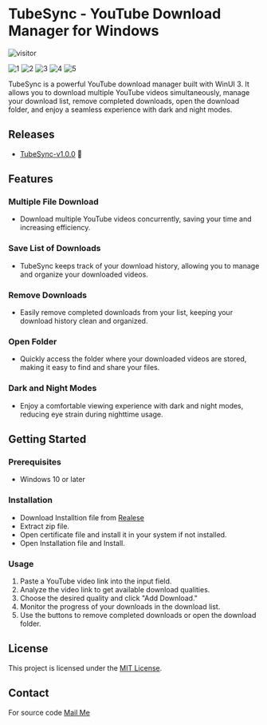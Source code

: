 # TubeSync - YouTube Download Manager for Windows
<p align="left"><img src="https://visitor-badge.laobi.icu/badge?page_id=manusoft.TubeSync-Windows" alt="visitor" style="max-width: 100%;"></p>

![1](https://github.com/manusoft/TubeSync-Windows/assets/83714923/4ac35381-92f2-4814-b9b5-c30897f5857d)
![2](https://github.com/manusoft/TubeSync-Windows/assets/83714923/2097fa94-2ded-41d1-a718-47210b89524b)
![3](https://github.com/manusoft/TubeSync-Windows/assets/83714923/a6cc7bf6-9872-4aaf-80ef-7377ecb4af00)
![4](https://github.com/manusoft/TubeSync-Windows/assets/83714923/cbe882f0-4330-4194-8fda-0bf7b378c9ab)
![5](https://github.com/manusoft/TubeSync-Windows/assets/83714923/20e81a0a-12d8-4f0f-8b33-01aa06643e37)

TubeSync is a powerful YouTube download manager built with WinUI 3. It allows you to download multiple YouTube videos simultaneously, manage your download list, remove completed downloads, open the download folder, and enjoy a seamless experience with dark and night modes.

## Releases

* [TubeSync-v1.0.0](https://github.com/manusoft/TubeSync-Windows/releases/tag/v1.0.0) **🎉**

## Features

### Multiple File Download
- Download multiple YouTube videos concurrently, saving your time and increasing efficiency.

### Save List of Downloads
- TubeSync keeps track of your download history, allowing you to manage and organize your downloaded videos.

### Remove Downloads
- Easily remove completed downloads from your list, keeping your download history clean and organized.

### Open Folder
- Quickly access the folder where your downloaded videos are stored, making it easy to find and share your files.

### Dark and Night Modes
- Enjoy a comfortable viewing experience with dark and night modes, reducing eye strain during nighttime usage.

## Getting Started

### Prerequisites
- Windows 10 or later

### Installation
- Download Installtion file from [Realese](https://github.com/manusoft/TubeSync-Windows/releases)
- Extract zip file.
- Open certificate file and install it in your system if not installed.
- Open Installation file and Install.
    
### Usage
1. Paste a YouTube video link into the input field.
2. Analyze the video link to get available download qualities.
3. Choose the desired quality and click "Add Download."
4. Monitor the progress of your downloads in the download list.
5. Use the buttons to remove completed downloads or open the download folder.

## License

This project is licensed under the [MIT License](LICENSE.txt).

## Contact

For source code [Mail Me](mailto:me@manojbabu.in)
